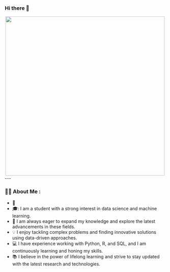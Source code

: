 ### Hi there 👋
<div align="center">
  <img src="https://user-images.githubusercontent.com/59734313/157189039-c09b3e38-9f42-42c0-ab54-14f1574190a7.gif" width="500" height="500"/>
</div>
---

### :woman_technologist: About Me :
- :telescope: 
- 🎓: I am a student with a strong interest in data science and machine learning.
- 🌱 I am always eager to expand my knowledge and explore the latest advancements in these fields.
- 💡 I enjoy tackling complex problems and finding innovative solutions using data-driven approaches.
- 💻 I have experience working with Python, R, and SQL, and I am continuously learning and honing my skills.
- 📚 I believe in the power of lifelong learning and strive to stay updated with the latest research and technologies.

